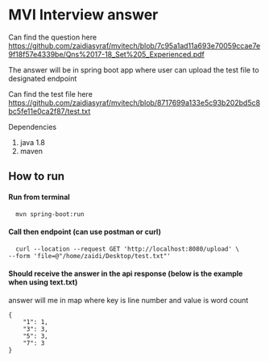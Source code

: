 
# MVI Interview answer

Can find the question here https://github.com/zaidiasyraf/mvitech/blob/7c95a1ad11a693e70059ccae7e9f18f57e4339be/Qns%2017-18_Set%205_Experienced.pdf

The answer will be in spring boot app where user can upload the test file to designated endpoint

Can find the test file here https://github.com/zaidiasyraf/mvitech/blob/8717699a133e5c93b202bd5c8bc5fe11e0ca2f87/test.txt

Dependencies
1. java 1.8
2. maven

## How to run

#### Run from terminal

```http
  mvn spring-boot:run
```

#### Call then endpoint (can use postman or curl)

```http
  curl --location --request GET 'http://localhost:8080/upload' \
--form 'file=@"/home/zaidi/Desktop/test.txt"'
```

#### Should receive the answer in the api response (below is the example when using text.txt)
answer will me in map where key is line number and value is word count

```http
{
    "1": 1,
    "3": 3,
    "5": 3,
    "7": 3
}
```

